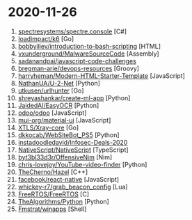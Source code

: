 # 2020-11-26

1. [spectresystems/spectre.console](https://github.com/spectresystems/spectre.console "A library that makes it easier to create beautiful console applications.") [C#]
2. [loadimpact/k6](https://github.com/loadimpact/k6 "A modern load testing tool, using Go and JavaScript - https://k6.io") [Go]
3. [bobbyiliev/introduction-to-bash-scripting](https://github.com/bobbyiliev/introduction-to-bash-scripting "Free Introduction to Bash Scripting eBook") [HTML]
4. [vxunderground/MalwareSourceCode](https://github.com/vxunderground/MalwareSourceCode "Collection of malware source code for a variety of platforms in an array of different programming languages.") [Assembly]
5. [sadanandpai/javascript-code-challenges](https://github.com/sadanandpai/javascript-code-challenges "A collection of JavaScript modern interview code challenges for beginners to experts") 
6. [bregman-arie/devops-resources](https://github.com/bregman-arie/devops-resources "DevOps resources - Linux, Jenkins, AWS, SRE, Prometheus, Docker, Python, Ansible, Git, Kubernetes, Terraform, OpenStack, SQL, NoSQL, Azure, GCP") [Groovy]
7. [harryheman/Modern-HTML-Starter-Template](https://github.com/harryheman/Modern-HTML-Starter-Template "Modern HTML Starter Template") [JavaScript]
8. [NathanUA/U-2-Net](https://github.com/NathanUA/U-2-Net "The code for our newly accepted paper in Pattern Recognition 2020: U^2-Net: Going Deeper with Nested U-Structure for Salient Object Detection.") [Python]
9. [utkusen/urlhunter](https://github.com/utkusen/urlhunter "a recon tool that allows searching on URLs that are exposed via shortener services") [Go]
10. [shreyashankar/create-ml-app](https://github.com/shreyashankar/create-ml-app "Template Makefile for ML projects in Python.") [Python]
11. [JaidedAI/EasyOCR](https://github.com/JaidedAI/EasyOCR "Ready-to-use OCR with 40+ languages supported including Chinese, Japanese, Korean and Thai") [Python]
12. [odoo/odoo](https://github.com/odoo/odoo "Odoo. Open Source Apps To Grow Your Business.") [JavaScript]
13. [mui-org/material-ui](https://github.com/mui-org/material-ui "React components for faster and easier web development. Build your own design system, or start with Material Design.") [JavaScript]
14. [XTLS/Xray-core](https://github.com/XTLS/Xray-core "Xray, Penetrates Everything. Also the best v2ray-core, with XTLS support. Fully compatible configuration.") [Go]
15. [dkkocab/WebSiteBot_PS5](https://github.com/dkkocab/WebSiteBot_PS5 "This is a bot that will buy a PS5 through Walmart. It's written in python and uses selenium to interact with web pages. *WORK IN PROGRESS*") [Python]
16. [instadoodledavid/Infosec-Deals-2020](https://github.com/instadoodledavid/Infosec-Deals-2020 "Ongoing Infosec Deals 2020") 
17. [NativeScript/NativeScript](https://github.com/NativeScript/NativeScript "NativeScript empowers you to access native api's from JavaScript directly. Angular, Vue, Svelte, React and you name it compatible.") [TypeScript]
18. [byt3bl33d3r/OffensiveNim](https://github.com/byt3bl33d3r/OffensiveNim "My experiments in weaponizing Nim (https://nim-lang.org/)") [Nim]
19. [chris-lovejoy/YouTube-video-finder](https://github.com/chris-lovejoy/YouTube-video-finder "A tool to intentionally discover valuable videos") [Python]
20. [TheCherno/Hazel](https://github.com/TheCherno/Hazel "Hazel Engine") [C++]
21. [facebook/react-native](https://github.com/facebook/react-native "A framework for building native apps with React.") [JavaScript]
22. [whickey-r7/grab_beacon_config](https://github.com/whickey-r7/grab_beacon_config "") [Lua]
23. [FreeRTOS/FreeRTOS](https://github.com/FreeRTOS/FreeRTOS "'Classic' FreeRTOS distribution. Started as Git clone of FreeRTOS SourceForge SVN repo. Submodules the kernel.") [C]
24. [TheAlgorithms/Python](https://github.com/TheAlgorithms/Python "All Algorithms implemented in Python") [Python]
25. [Fmstrat/winapps](https://github.com/Fmstrat/winapps "Run Windows apps such as Microsoft Office/Adobe in Linux (Ubuntu/Fedora) and GNOME/KDE as if they were a part of the native OS, including Nautilus integration.") [Shell]
